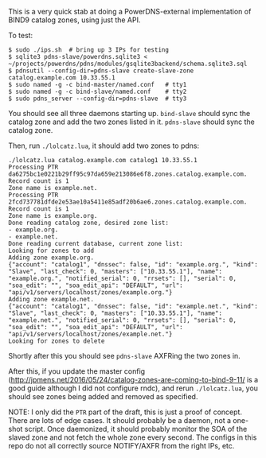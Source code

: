 This is a very quick stab at doing a PowerDNS-external implementation of BIND9 catalog zones, using just the API.

To test:
```
$ sudo ./ips.sh  # bring up 3 IPs for testing
$ sqlite3 pdns-slave/powerdns.sqlite3 < ~/projects/powerdns/pdns/modules/gsqlite3backend/schema.sqlite3.sql
$ pdnsutil --config-dir=pdns-slave create-slave-zone catalog.example.com 10.33.55.1
$ sudo named -g -c bind-master/named.conf   # tty1
$ sudo named -g -c bind-slave/named.conf    # tty2
$ sudo pdns_server --config-dir=pdns-slave  # tty3
```

You should see all three daemons starting up. `bind-slave` should sync the catalog zone and add the two zones listed in it. `pdns-slave` should sync the catalog zone.

Then, run `./lolcatz.lua`, it should add two zones to pdns:
```
./lolcatz.lua catalog.example.com catalog1 10.33.55.1
Processing PTR da6275bc1e0221b29ff95c97da659e213086e6f8.zones.catalog.example.com.
Record count is 1
Zone name is example.net.
Processing PTR 2fcd737781dfde2e53ae10a5411e85adf20b6ae6.zones.catalog.example.com.
Record count is 1
Zone name is example.org.
Done reading catalog zone, desired zone list:
- example.org.
- example.net.
Done reading current database, current zone list:
Looking for zones to add
Adding zone example.org.
{"account": "catalog1", "dnssec": false, "id": "example.org.", "kind": "Slave", "last_check": 0, "masters": ["10.33.55.1"], "name": "example.org.", "notified_serial": 0, "rrsets": [], "serial": 0, "soa_edit": "", "soa_edit_api": "DEFAULT", "url": "api/v1/servers/localhost/zones/example.org."}
Adding zone example.net.
{"account": "catalog1", "dnssec": false, "id": "example.net.", "kind": "Slave", "last_check": 0, "masters": ["10.33.55.1"], "name": "example.net.", "notified_serial": 0, "rrsets": [], "serial": 0, "soa_edit": "", "soa_edit_api": "DEFAULT", "url": "api/v1/servers/localhost/zones/example.net."}
Looking for zones to delete
```

Shortly after this you should see `pdns-slave` AXFRing the two zones in.

After this, if you update the master config (http://jpmens.net/2016/05/24/catalog-zones-are-coming-to-bind-9-11/ is a good guide although I did not configure rndc), and rerun `./lolcatz.lua`, you should see zones being added and removed as specified.

NOTE: I only did the `PTR` part of the draft, this is just a proof of concept. There are lots of edge cases. It should probably be a daemon, not a one-shot script. Once daemonized, it should probably monitor the SOA of the slaved zone and not fetch the whole zone every second. The configs in this repo do not all correctly source NOTIFY/AXFR from the right IPs, etc.